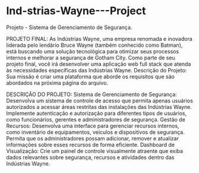 # Ind-strias-Wayne---Project
Projeto - Sistema de Gerenciamento de Segurança.

PROJETO FINAL:
As Indústrias Wayne, uma empresa renomada e inovadora liderada pelo
lendário Bruce Wayne (também conhecido como Batman), está buscando
uma solução tecnológica para otimizar seus processos internos e melhorar a
segurança de Gotham City. Como parte de seu projeto final, você irá
desenvolver uma aplicação web full stack que atenda às necessidades
específicas das Indústrias Wayne.
Descrição do Projeto: Sua missão é criar uma plataforma que aborde os
requisitos que são abordados na próxima página do arquivo.


DESCRIÇÃO DO PROJETO:
Sistema de Gerenciamento de Segurança:
Desenvolva um sistema de controle de acesso que permita apenas
usuários autorizados a acessar áreas restritas das instalações das Indústrias
Wayne.
Implemente autenticação e autorização para diferentes tipos de usuários,
como funcionários, gerentes e administradores de segurança.
Gestão de Recursos:
Desenvolva uma interface para gerenciar recursos internos, como
inventário de equipamentos, veículos e dispositivos de segurança.
Permita que os administradores possam adicionar, remover e atualizar
informações sobre esses recursos de forma eficiente.
Dashboard de Visualização:
Crie um painel de controle visualmente atraente que exiba dados relevantes
sobre segurança, recursos e atividades dentro das Indústrias Wayne.
